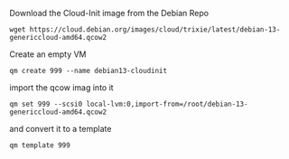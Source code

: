 Download the Cloud-Init image from the Debian Repo
```shell
wget https://cloud.debian.org/images/cloud/trixie/latest/debian-13-genericcloud-amd64.qcow2
```
Create an empty VM 
```shell
qm create 999 --name debian13-cloudinit
```
import the qcow imag into it
```shell
qm set 999 --scsi0 local-lvm:0,import-from=/root/debian-13-genericcloud-amd64.qcow2
```
and convert it to a template
```
qm template 999
```
